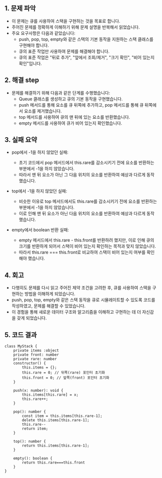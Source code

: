 ​​​​​​
## 1. 문제 파악
- 이 문제는 큐를 사용하여 스택을 구현하는 것을 목표로 합니다.
- 주어진 문제를 정확하게 이해하기 위해 문제 설명을 반복해서 읽었습니다.
- 주요 요구사항은 다음과 같았습니다:
    - push, pop, top, empty와 같은 스택의 기본 동작을 지원하는 스택 클래스를 구현해야 합니다.
    - 큐의 표준 작업만 사용하여 문제를 해결해야 합니다.
    - 큐의 표준 작업은 "뒤로 추가", "앞에서 조회/제거", "크기 확인", "비어 있는지 확인"입니다.

## 2. 해결 step
- 문제를 해결하기 위해 다음과 같은 단계를 수행했습니다:
    - Queue 클래스를 생성하고 큐의 기본 동작을 구현했습니다.
    - push 메서드를 통해 요소를 큐 뒤쪽에 추가하고, pop 메서드를 통해 큐 뒤쪽에서 요소를 제거했습니다.
    - top 메서드를 사용하여 큐의 맨 뒤에 있는 요소를 반환했습니다.
    - empty 메서드를 사용하여 큐가 비어 있는지 확인했습니다.

## 3. 실패 요약
- pop에서 -1을 하지 않았던 실패:
    -  초기 코드에서 pop 메서드에서 this.rare를 감소시키기 전에 요소를 반환하는 부분에서 -1을 하지 않았습니다.
    - 따라서 맨 뒤 요소가 아닌 그 다음 위치의 요소를 반환하여 예상과 다르게 동작했습니다.

- top에서 -1을 하지 않았던 실패:
    - 비슷한 이유로 top 메서드에서도 this.rare를 감소시키기 전에 요소를 반환하는 부분에서 -1을 하지 않았습니다.
    - 이로 인해 맨 뒤 요소가 아닌 다음 위치의 요소를 반환하여 예상과 다르게 동작했습니다.

- empty에서 boolean 반환 실패:
    - empty 메서드에서 this.rare - this.front를 반환하려 했지만, 이로 인해 큐의 크기를 반환하게 되어서 스택이 비어 있는지 확인하는 목적과 맞지 않았습니다.
    - 따라서 this.rare === this.front로 비교하여 스택이 비어 있는지 여부를 확인해야 했습니다.


## 4. 회고
- 다행히도 문제를 다시 읽고 주어진 제약 조건을 고려한 후, 큐를 사용하여 스택을 구현하는 방법을 이해하게 되었습니다. 
- push, pop, top, empty와 같은 스택 동작을 큐로 시뮬레이트할 수 있도록 코드를 작성하였고, 문제를 해결할 수 있었습니다. 
- 이 경험을 통해 새로운 데이터 구조와 알고리즘을 이해하고 구현하는 데 더 자신감을 갖게 되었습니다.

## 5. 코드 결과

```
class MyStack {
    private items :object
    private front: number
    private rare: number
    constructor() {
        this.items = {};
        this.rare = 0; // 뒤쪽(rare) 포인터 초기화
        this.front = 0; // 앞쪽(front) 포인터 초기화
    }

    push(x: number): void {
        this.items[this.rare] = x;
        this.rare++;
    }

    pop(): number {
        const item = this.items[this.rare-1];
        delete this.items[this.rare-1];
        this.rare--
        return item;
    }

    top(): number {
        return this.items[this.rare-1];
    }

    empty(): boolean {
        return this.rare===this.front
    }
}
```

